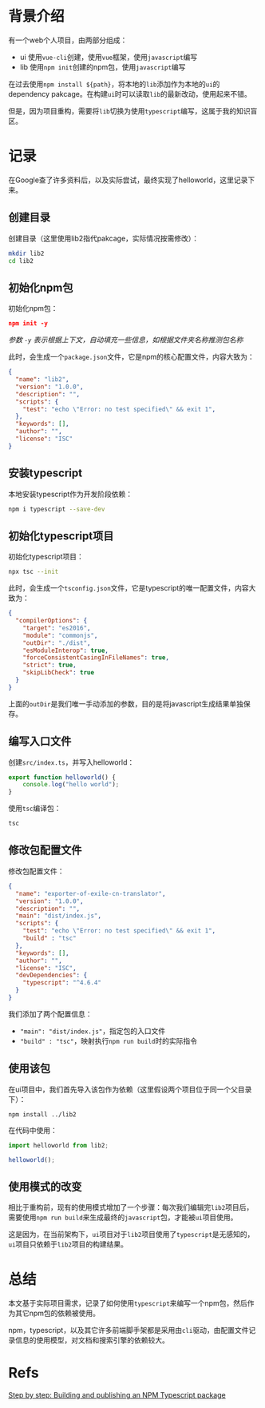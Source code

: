 # 背景介绍
有一个web个人项目，由两部分组成：

- ui 使用`vue-cli`创建，使用`vue`框架，使用`javascript`编写
- lib 使用`npm init`创建的npm包，使用`javascript`编写

在过去使用`npm install ${path}`，将本地的`lib`添加作为本地的`ui`的dependency pakcage。在构建`ui`时可以读取`lib`的最新改动，使用起来不错。

但是，因为项目重构，需要将`lib`切换为使用`typescript`编写，这属于我的知识盲区。

# 记录
在Google查了许多资料后，以及实际尝试，最终实现了helloworld，这里记录下来。

## 创建目录
创建目录（这里使用lib2指代pakcage，实际情况按需修改）：
```bash
mkdir lib2
cd lib2
```

## 初始化npm包
初始化npm包：
```json
npm init -y
```
*参数 `-y` 表示根据上下文，自动填充一些信息，如根据文件夹名称推测包名称*

此时，会生成一个`package.json`文件，它是npm的核心配置文件，内容大致为：
```json
{
  "name": "lib2",
  "version": "1.0.0",
  "description": "",
  "scripts": {
    "test": "echo \"Error: no test specified\" && exit 1",
  },
  "keywords": [],
  "author": "",
  "license": "ISC"
}
```

## 安装typescript
本地安装typescript作为开发阶段依赖：
```bash
npm i typescript --save-dev
```

## 初始化typescript项目
初始化typescript项目：
```bash
npx tsc --init
```
此时，会生成一个`tsconfig.json`文件，它是typescript的唯一配置文件，内容大致为：
```json
{
  "compilerOptions": {
    "target": "es2016",
    "module": "commonjs",
    "outDir": "./dist",
    "esModuleInterop": true,
    "forceConsistentCasingInFileNames": true,
    "strict": true,                                      
    "skipLibCheck": true                                
  }
}
```
上面的`outDir`是我们唯一手动添加的参数，目的是将javascript生成结果单独保存。

## 编写入口文件
创建`src/index.ts`，并写入helloworld：
```typescript
export function helloworld() {
    console.log("hello world");
}
```

使用`tsc`编译包：
```bash
tsc
```

## 修改包配置文件
修改包配置文件：
```json
{
  "name": "exporter-of-exile-cn-translator",
  "version": "1.0.0",
  "description": "",
  "main": "dist/index.js",
  "scripts": {
    "test": "echo \"Error: no test specified\" && exit 1",
    "build" : "tsc"
  },
  "keywords": [],
  "author": "",
  "license": "ISC",
  "devDependencies": {
    "typescript": "^4.6.4"
  }
}
```
我们添加了两个配置信息：

- `"main": "dist/index.js"`，指定包的入口文件
- `"build" : "tsc"`，映射执行`npm run build`时的实际指令

## 使用该包
在ui项目中，我们首先导入该包作为依赖（这里假设两个项目位于同一个父目录下）：
```
npm install ../lib2
```
在代码中使用：
```js
import helloworld from lib2;

helloworld();
```

## 使用模式的改变
相比于重构前，现有的使用模式增加了一个步骤：每次我们编辑完`lib2`项目后，需要使用`npm run build`来生成最终的`javascript`包，才能被`ui`项目使用。

这是因为，在当前架构下，`ui`项目对于`lib2`项目使用了`typescript`是无感知的，`ui`项目只依赖于`lib2`项目的构建结果。

# 总结
本文基于实际项目需求，记录了如何使用`typescript`来编写一个npm包，然后作为其它npm包的依赖被使用。

npm，typescript，以及其它许多前端脚手架都是采用由`cli`驱动，由配置文件记录信息的使用模型，对文档和搜索引擎的依赖较大。

# Refs
[Step by step: Building and publishing an NPM Typescript package](https://itnext.io/step-by-step-building-and-publishing-an-npm-typescript-package-44fe7164964c)